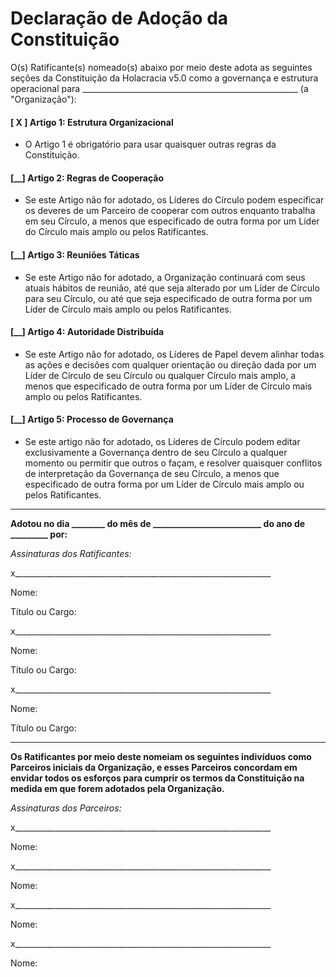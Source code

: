 Declaração de Adoção da Constituição
====================================

O(s) Ratificante(s) nomeado(s) abaixo por meio deste adota as seguintes seções da Constituição da Holacracia v5.0 como a governança e estrutura operacional para
 \_\_\_\_\_\_\_\_\_\_\_\_\_\_\_\_\_\_\_\_\_\_\_\_\_\_\_\_\_\_\_\_\_\_\_\_\_\_\_\_\_\_\_\_\_\_\_\_\_\_\_\_\_\_ (a "Organização"):

#### [ X ] Artigo 1: Estrutura Organizacional

- O Artigo 1 é obrigatório para usar quaisquer outras regras da Constituição.

#### [\_\_] Artigo 2: Regras de Cooperação

- Se este Artigo não for adotado, os Líderes do Círculo podem especificar os deveres de um Parceiro de cooperar com outros enquanto trabalha em seu Círculo, a menos que especificado de outra forma por um Líder do Círculo mais amplo ou pelos Ratificantes.

#### [\_\_] Artigo 3: Reuniões Táticas

- Se este Artigo não for adotado, a Organização continuará com seus atuais hábitos de reunião, até que seja alterado por um Líder de Círculo para seu Círculo, ou até que seja especificado de outra forma por um Líder de Círculo mais amplo ou pelos Ratificantes.

#### [\_\_] Artigo 4: Autoridade Distribuída

- Se este Artigo não for adotado, os Líderes de Papel devem alinhar todas as ações e decisões com qualquer orientação ou direção dada por um Líder de Círculo de seu Círculo ou qualquer Círculo mais amplo, a menos que especificado de outra forma por um Líder de Círculo mais amplo ou pelos Ratificantes.

#### [\_\_] Artigo 5: Processo de Governança

- Se este artigo não for adotado, os Líderes de Círculo podem editar exclusivamente a Governança dentro de seu Círculo a qualquer momento ou permitir que outros o façam, e resolver quaisquer conflitos de interpretação da Governança de seu Círculo, a menos que especificado de outra forma por um Líder de Círculo mais amplo ou pelos Ratificantes.

---

**Adotou no dia \_\_\_\_\_\_\_\_ do mês de \_\_\_\_\_\_\_\_\_\_\_\_\_\_\_\_\_\_\_\_\_\_\_\_\_\_ do ano de \_\_\_\_\_\_\_\_\_ por:**

*Assinaturas dos Ratificantes:*

x\_\_\_\_\_\_\_\_\_\_\_\_\_\_\_\_\_\_\_\_\_\_\_\_\_\_\_\_\_\_\_\_\_\_\_\_\_\_\_\_\_\_\_\_\_\_\_\_\_\_\_\_\_\_\_\_\_\_\_\_\_\_\_\_

Nome:

Título ou Cargo:

x\_\_\_\_\_\_\_\_\_\_\_\_\_\_\_\_\_\_\_\_\_\_\_\_\_\_\_\_\_\_\_\_\_\_\_\_\_\_\_\_\_\_\_\_\_\_\_\_\_\_\_\_\_\_\_\_\_\_\_\_\_\_\_\_

Nome:

Título ou Cargo:

x\_\_\_\_\_\_\_\_\_\_\_\_\_\_\_\_\_\_\_\_\_\_\_\_\_\_\_\_\_\_\_\_\_\_\_\_\_\_\_\_\_\_\_\_\_\_\_\_\_\_\_\_\_\_\_\_\_\_\_\_\_\_\_\_

Nome:

Título ou Cargo:

---

**Os Ratificantes por meio deste nomeiam os seguintes indivíduos como Parceiros iniciais da Organização, e esses Parceiros concordam em envidar todos os esforços para cumprir os termos da Constituição na medida em que forem adotados pela Organização.**

*Assinaturas dos Parceiros:*

x\_\_\_\_\_\_\_\_\_\_\_\_\_\_\_\_\_\_\_\_\_\_\_\_\_\_\_\_\_\_\_\_\_\_\_\_\_\_\_\_\_\_\_\_\_\_\_\_\_\_\_\_\_\_\_\_\_\_\_\_\_\_\_\_

Nome:

x\_\_\_\_\_\_\_\_\_\_\_\_\_\_\_\_\_\_\_\_\_\_\_\_\_\_\_\_\_\_\_\_\_\_\_\_\_\_\_\_\_\_\_\_\_\_\_\_\_\_\_\_\_\_\_\_\_\_\_\_\_\_\_\_

Nome:

x\_\_\_\_\_\_\_\_\_\_\_\_\_\_\_\_\_\_\_\_\_\_\_\_\_\_\_\_\_\_\_\_\_\_\_\_\_\_\_\_\_\_\_\_\_\_\_\_\_\_\_\_\_\_\_\_\_\_\_\_\_\_\_\_

Nome:

x\_\_\_\_\_\_\_\_\_\_\_\_\_\_\_\_\_\_\_\_\_\_\_\_\_\_\_\_\_\_\_\_\_\_\_\_\_\_\_\_\_\_\_\_\_\_\_\_\_\_\_\_\_\_\_\_\_\_\_\_\_\_\_\_

Nome:
